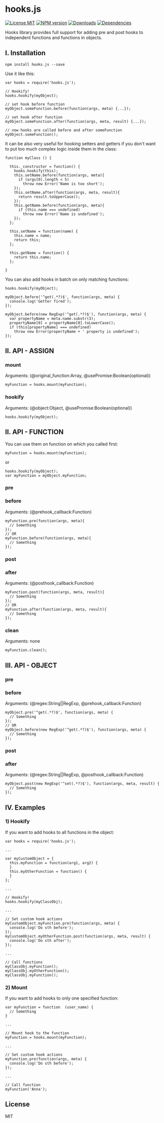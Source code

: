
# hooks.js
[![License MIT][license]](http://opensource.org/licenses/MIT)
[![NPM version][npm-image]][npm-url]
[![Downloads][downloads-image]][npm-url]
[![Dependencies](https://david-dm.org/bizoonllc/hooks.js.svg)](https://david-dm.org/bizoonllc/hooks.js)

Hooks library provides full support for adding pre and post hooks to independent functions and functions in objects.

## I. Installation

`npm install hooks.js --save`

Use it like this:

```
var hooks = require('hooks.js');

// Hookify!
hooks.hookify(myObject);

// set hook before function
myObject.someFunction.before(function(args, meta) {...});

// set hook after function
myObject.someFunction.after(function(args, meta, result) {...});

// now hooks are called before and after someFunction
myObject.someFunction();
```

It can be also very useful for hooking setters and getters if you don't want to put too much complex logic inside them in the class:

```
function myClass () {

  this._constructor = function() {
    hooks.hookify(this);
    this.setName.before(function(args, meta){
      if (args[0].length < 5)
        throw new Error('Name is too short');
    });
    this.setName.after(function(args, meta, result){
      return result.toUpperCase();
    });
    this.getName.before(function(args, meta){
      if (this.name === undefined)
        throw new Error('Name is undefined');
    });
  };

  this.setName = function(name) {
    this.name = name;
    return this;
  };

  this.getName = function() {
    return this.name;
  };

}
```

You can also add hooks in batch on only matching functions:

```
hooks.hookify(myObject);

myObject.before('^get(.*?)$', function(args, meta) {
  console.log('Getter fired');
});

myObject.before(new RegExp('^get(.*?)$'), function(args, meta) {
  var propertyName = meta.name.substr(3);
  propertyName[0] = propertyName[0].toLowerCase();
  if (this[propertyName] === undefined)
    throw new Error(propertyName + ' property is undefined');
});
```

## II. API - ASSIGN

### mount
Arguments: (@original_function:Array, @usePromise:Boolean(optional))

```
myFunction = hooks.mount(myFunction);
```

### hookify
Arguments: (@object:Object, @usePromise:Boolean(optional))

```
hooks.hookify(myObject);
```

## II. API - FUNCTION

You can use them on function on which you called first:

`myFunction = hooks.mount(myFunction);`

or

```
hooks.hookify(myObject);
var myFunction = myObject.myFunction;
```

### pre
### before
Arguments: (@prehook_callback:Function)

```
myFunction.pre(function(args, meta){
  // Something
});
// OR
myFunction.before(function(args, meta){
  // Something
});
```

### post
### after
Arguments: (@posthook_callback:Function)

```
myFunction.post(function(args, meta, result){
  // Something
});
// OR
myFunction.after(function(args, meta, result){
  // Something
});
```

### clean
Arguments: none

```
myFunction.clean();
```

## III. API - OBJECT

### pre
### before
Arguments: (@regex:String||RegExp, @prehook_callback:Function)

```
myObject.pre('^get(.*?)$', function(args, meta) {
  // Something
});
// OR
myObject.before(new RegExp('^get(.*?)$'), function(args, meta) {
  // Something
});
```

### post
### after
Arguments: (@regex:String||RegExp, @posthook_callback:Function)

```
myObject.post(new RegExp('^set(.*?)$'), function(args, meta, result) {
  // Something
});
```

## IV. Examples

### 1) Hookify

If you want to add hooks to all functions in the object:

```
var hooks = require('hooks.js');

...

var myCustomObject = {
  this.myFunction = function(arg1, arg2) {
  }
  this.myOtherFunction = function() {
  }
};

...

// Hookify!
hooks.hookify(myClassObj);

...

// Set custom hook actions
myCustomObject.myFunction.pre(function(args, meta) {
  console.log('Do sth before');
});
myCustomObject.myOtherFunction.post(function(args, meta, result) {
  console.log('Do sth after');
});

...

// Call functions
myClassObj.myFunction();
myClassObj.myOtherFunction();
myClassObj.myFunction();
```

### 2) Mount

If you want to add hooks to only one specified function:

```
var myFunction = function  (user_name) {
  // Something
}

...

// Mount hook to the function
myFunction = hooks.mount(myFunction);

...

// Set custom hook actions
myFunction.pre(function(args, meta) {
  console.log('Do sth before');
});

...

// Call function
myFunction('Anna');
```

## License

MIT



[npm-url]: https://npmjs.org/package/hooks.js
[npm-image]: http://img.shields.io/npm/v/hooks.js.svg
[license]: https://img.shields.io/npm/l/hooks.js.svg
[downloads-image]: http://img.shields.io/npm/dm/hooks.js.svg

